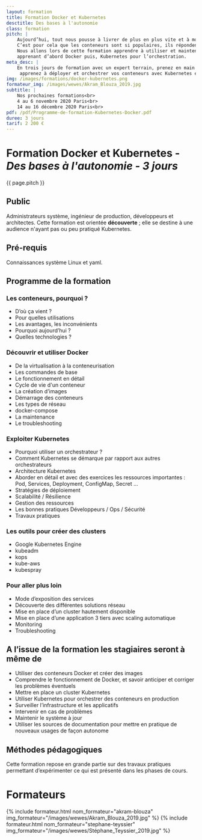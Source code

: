 ```yaml
---
layout: formation
title: Formation Docker et Kubernetes
desctitle: Des bases à l'autonomie
class: formation
pitch: |
    Aujourd’hui, tout nous pousse à livrer de plus en plus vite et à monter en charge le plus rapidement possible.
    C’est pour cela que les conteneurs sont si populaires, ils répondent bien à cette problématique.
    Nous allons lors de cette formation apprendre à utiliser et maintenir des conteneurs en production, en
    apprenant d’abord Docker puis, Kubernetes pour l’orchestration.
meta_desc: |
    En trois jours de formation avec un expert terrain, prenez en main Docker,
     apprenez à déployer et orchestrer vos conteneurs avec Kubernetes en utilisants les bons outils et les bonnes pratiques.
img: /images/formations/docker-kubernetes.png
formateur_img: /images/wewes/Akram_Blouza_2019.jpg
subtitle: |
    Nos prochaines formations<br>
    4 au 6 novembre 2020 Paris<br>
    14 au 16 décembre 2020 Paris<br>
pdf: /pdf/Programme-de-formation-Kubernetes-Docker.pdf
duree: 3 jours
tarif: 2 200 €
---
```


# Formation Docker et Kubernetes - *Des bases à l'autonomie - 3 jours*


{{ page.pitch }}

## Public

Administrateurs système, ingénieur de production, développeurs et architectes.
Cette formation est orientée **découverte** ; elle se destine à une audience n'ayant pas ou peu pratiqué Kubernetes.

## Pré-requis


Connaissances système Linux et yaml.


## Programme de la formation


### Les conteneurs, pourquoi ?

* D’où ça vient ?
* Pour quelles utilisations 
* Les avantages, les inconvénients
* Pourquoi aujourd’hui ? 
* Quelles technologies ?


### Découvrir et utiliser Docker

* De la virtualisation à la conteneurisation
* Les commandes de base
* Le fonctionnement en détail
* Cycle de vie d'un conteneur
* La création d’images 
* Démarrage des conteneurs
* Les types de réseau
* docker-compose
* La maintenance
* Le troubleshooting

### Exploiter Kubernetes

* Pourquoi utiliser un orchestrateur ?
* Comment Kubernetes se démarque par rapport aux autres orchestrateurs
* Architecture Kubernetes
* Aborder en détail et avec des exercices les ressources importantes : Pod, Services, Deployment, ConfigMap, Secret …
* Stratégies de déploiement
* Scalabilité / Résilience
* Gestion des ressources
* Les bonnes pratiques Développeurs / Ops / Sécurité
* Travaux pratiques

### Les outils pour créer des clusters

* Google Kubernetes Engine
* kubeadm
* kops
* kube-aws
* kubespray

### Pour aller plus loin

* Mode d’exposition des services
* Découverte des différentes solutions réseau
* Mise en place d’un cluster hautement disponible
* Mise en place d’une application 3 tiers avec scaling automatique
* Monitoring
* Troubleshooting


## A l’issue de la formation les stagiaires seront à même de


* Utiliser des conteneurs Docker et créer des images
* Comprendre le fonctionnement de Docker, et savoir anticiper et corriger les problèmes éventuels
* Mettre en place un cluster Kubernetes
* Utiliser Kubernetes pour orchestrer des conteneurs en production
* Surveiller l’infrastructure et les applicatifs
* Intervenir en cas de problèmes
* Maintenir le système à jour
* Utiliser les sources de documentation pour mettre en pratique de nouveaux usages de façon autonome


## Méthodes pédagogiques

Cette formation repose en grande partie sur des travaux pratiques permettant d’expérimenter ce qui est présenté dans les phases de cours.

# Formateurs

{% include formateur.html nom_formateur="akram-blouza" img_formateur="/images/wewes/Akram_Blouza_2019.jpg" %}
{% include formateur.html nom_formateur="stephane-teyssier" img_formateur="/images/wewes/Stéphane_Teyssier_2019.jpg" %}
